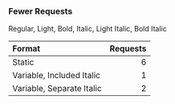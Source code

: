 ### Fewer Requests

Regular, Light, Bold,
Italic, Light Italic, Bold Italic

| Format | Requests |
|:---|---:|
| Static | 6 |
| Variable, Included Italic | 1 |
| Variable, Separate Italic | 2 |
